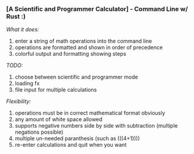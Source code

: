 ### [A Scientific and Programmer Calculator] - Command Line w/ Rust :)

*What it does:*
1. enter a string of math operations into the command line
2. operations are formatted and shown in order of precedence
3. colorful output and formatting showing steps

*TODO:*
1. choose between scientific and programmer mode
2. loading fx
3. file input for multiple calculations

*Flexibility:*
1. operations must be in correct mathematical format obviously
2. any amount of white space allowed
3. supports negative numbers side by side with subtraction (multiple negations possible)
4. multiple un-needed paranthesis (such as (((4+1))))
5. re-enter calculations and quit when you want
